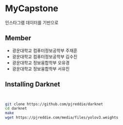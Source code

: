 # MyCapstone
 인스타그램 데이터를 기반으로

## Member 
- 광운대학교 컴퓨터정보공학부 주재훈 
- 광운대학교 컴퓨터정보공학부 김수진
- 광운대학교 정보융합학부 오유경
- 광운대학교 정보융합학부 서유진




## Installing Darknet

```bash


git clone https://github.com/pjreddie/darknet
cd darknet
make
wget https://pjreddie.com/media/files/yolov3.weights

```
